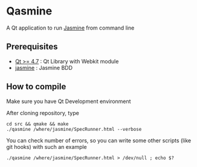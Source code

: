 # Qasmine

A Qt application to run [Jasmine](http://pivotal.github.com/jasmine/) from command line

## Prerequisites

* [Qt >= 4.7](http://qt.nokia.com/) : Qt Library with Webkit module
* [jasmine](http://pivotal.github.com/jasmine/) : Jasmine BDD


## How to compile

Make sure you have Qt Development environment

After cloning repository, type

    cd src && qmake && make 
    ./qasmine /where/jasmine/SpecRunner.html --verbose

You can check number of errors, so you can write some other scripts (like git hooks) with such an example

    ./qasmine /where/jasmine/SpecRunner.html > /dev/null ; echo $?

